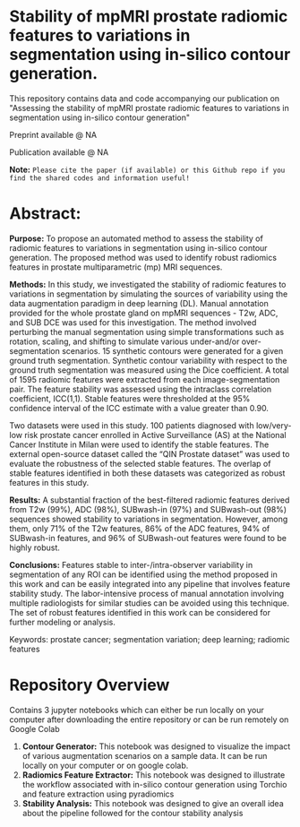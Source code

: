 # Stability of mpMRI prostate radiomic features to variations in segmentation using in-silico contour generation.

This repository contains data and code accompanying our publication on "Assessing the stability of mpMRI prostate radiomic features to variations in segmentation using in-silico contour generation"

Preprint available @ NA

Publication available @ NA

**Note:** `Please cite the paper (if available) or this Github repo if you find the shared codes and information useful!`

# Abstract:

**Purpose:** To propose an automated method to assess the stability of radiomic features to variations in segmentation using in-silico contour generation. The proposed method was used to identify robust radiomics features in prostate multiparametric (mp) MRI sequences.

**Methods:** In this study, we investigated the stability of radiomic features to variations in segmentation by simulating the sources of variability using the data augmentation paradigm in deep learning (DL). Manual annotation provided for the whole prostate gland on mpMRI sequences - T2w, ADC, and SUB DCE was used for this investigation. The method involved perturbing the manual segmentation using simple transformations such as rotation, scaling, and shifting to simulate various under-and/or over-segmentation scenarios. 15 synthetic contours were generated for a given ground truth segmentation. Synthetic contour variability with respect to the ground truth segmentation was measured using the Dice coefficient. A total of 1595 radiomic features were extracted from each image-segmentation pair. The feature stability was assessed using the intraclass correlation coefficient, ICC(1,1). Stable features were thresholded at the 95% confidence interval of the ICC estimate with a value greater than 0.90. 

Two datasets were used in this study. 100 patients diagnosed with low/very-low risk prostate cancer enrolled in Active Surveillance (AS) at the National Cancer Institute in Milan were used to identify the stable features. The external open-source dataset called the “QIN Prostate dataset” was used to evaluate the robustness of the selected stable features. The overlap of stable features identified in both these datasets was categorized as robust features in this study.

**Results:** A substantial fraction of the best-filtered radiomic features derived from T2w (99%), ADC (98%), SUBwash-in (97%) and SUBwash-out (98%) sequences showed stability to variations in segmentation. However, among them, only 71% of the T2w features, 86% of the ADC features, 94% of SUBwash-in features, and 96% of SUBwash-out features were found to be highly robust.

**Conclusions:** Features stable to inter-/intra-observer variability in segmentation of any ROI can be identified using the method proposed in this work and can be easily integrated into any pipeline that involves feature stability study. The labor-intensive process of manual annotation involving multiple radiologists for similar studies can be avoided using this technique. The set of robust features identified in this work can be considered for further modeling or analysis. 

Keywords: prostate cancer; segmentation variation; deep learning; radiomic features


# Repository Overview

Contains 3 jupyter notebooks which can either be run locally on your computer after downloading the entire repository or can be run remotely on Google Colab

1. **Contour Generator:** This notebook was designed to visualize the impact of various augmentation scenarios on a sample data. It can be run locally on your computer or on google colab.
2. **Radiomics Feature Extractor:** This notebook was designed to illustrate the workflow associated with in-silico contour generation using Torchio and feature extraction using pyradiomics
3. **Stability Analysis:** This notebook was designed to give an overall idea about the pipeline followed for the contour stability analysis

